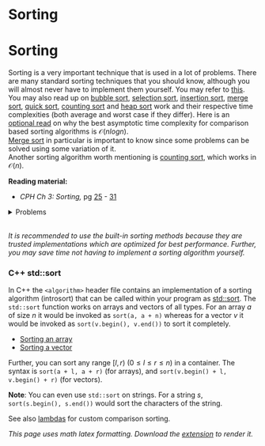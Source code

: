 # Sorting

# Sorting
Sorting is a very important technique that is used in a lot of problems. There are many standard sorting techniques that you should know, although you will almost never have to implement them yourself. You may refer to [this](https://www.programiz.com/dsa/sorting-algorithm).
<br/>
You may also read up on [bubble sort](https://www.programiz.com/dsa/bubble-sort), [selection sort](https://www.programiz.com/dsa/selection-sort), [insertion sort](https://www.programiz.com/dsa/insertion-sort), [merge sort](https://www.programiz.com/dsa/merge-sort), [quick sort](https://www.programiz.com/dsa/quick-sort), [counting sort](https://www.programiz.com/dsa/counting-sort) and [heap sort](https://www.programiz.com/dsa/heap-sort) work and their respective time complexities (both average and worst case if they differ). Here is an [optional read](https://theartofmachinery.com/2019/01/05/sorting_is_nlogn.html) on why the best asymptotic time complexity for comparison based sorting algorithms is $\mathcal{O}(nlogn)$.
<br/>
[Merge sort](https://medium.com/karuna-sehgal/a-simplified-explanation-of-merge-sort-77089fe03bb2) in particular is important to know since some problems can be solved using some variation of it.
<br/>
Another sorting algorithm worth mentioning is [counting sort](https://www.geeksforgeeks.org/counting-sort/), which works in $\mathcal{O}(n)$.

**Reading material:**
* *CPH Ch 3: Sorting,* pg [25](https://cses.fi/book/book.pdf#page=35) - [31](https://cses.fi/book/book.pdf#page=41)

<details>
<summary>Problems</summary>
<ul>
<li><a href="https://codeforces.com/contest/1041/problem/A">CF 1041 A Heist</a></li>
<li><a href="https://codeforces.com/problemset/problem/456/A">CF 456 A Laptops</a></li>
<li><a href="https://codeforces.com/problemset/problem/1399/A">CF 1399 A Remove Smallest</a></li>
<li><a href="https://codeforces.com/problemset/problem/1092/B">CF 1092 B Teams Forming</a></li>
<li><a href="https://codeforces.com/problemset/problem/1189/B">CF 1189 B Number Circle</a></li>
<li><a href="https://codeforces.com/problemset/problem/984/A">CF 984 A Game</a></li>
<li><a href="https://codeforces.com/problemset/problem/339/A">CF 339 A Helpful Maths</a></li>
<li><a href="https://codeforces.com/problemset/problem/977/C">CF 977 C Less or Equal</a></li>
<li><a href="https://codeforces.com/problemset/problem/1174/B">CF 1174 B Ehab Is an Odd Person</a></li>
</ul>
</details>
<br/>

*It is recommended to use the built-in sorting methods because they are trusted implementations which are optimized for best performance. Further, you may save time not having to implement a sorting algorithm yourself.*

### C++ std::sort
In C++ the `<algorithm>` header file contains an implementation of a sorting algorithm (introsort) that can be called within your program as [std::sort](https://en.cppreference.com/w/cpp/algorithm/sort). The `std::sort` function works on arrays and vectors of all types. For an array $a$ of size $n$ it would be invoked as `sort(a, a + n)` whereas for a vector $v$ it would be invoked as `sort(v.begin(), v.end())` to sort it completely.
* [Sorting an array](https://www.geeksforgeeks.org/sort-c-stl/)
* [Sorting a vector](https://www.journaldev.com/37678/sorting-a-vector-in-c-plus-plus)

Further, you can sort any range $[l, r)$ $(0 \leq l \leq r \leq n)$ in a container. The syntax is `sort(a + l, a + r)` (for arrays), and `sort(v.begin() + l, v.begin() + r)` (for vectors).

**Note**: You can even use `std::sort` on strings. For a string $s$, `sort(s.begin(), s.end())` would sort the characters of the string.

See also [lambdas](../../C%2B%2B%20Tips%20and%20Tricks.md#lambdas) for custom comparison sorting.

*This page uses math latex formatting. Download the [extension](https://chrome.google.com/webstore/detail/github-math-display/cgolaobglebjonjiblcjagnpmdmlgmda) to render it.*


